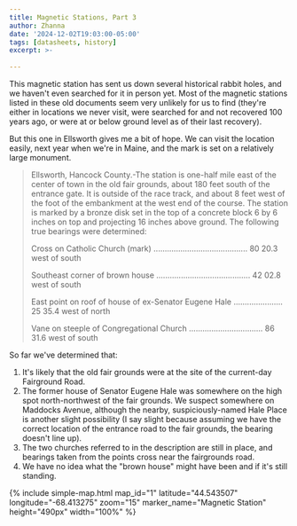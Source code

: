 ```yaml
---
title: Magnetic Stations, Part 3
author: Zhanna
date: '2024-12-02T19:03:00-05:00'
tags: [datasheets, history]
excerpt: >-
  
---
```


This magnetic station has sent us down several historical rabbit holes, and we haven't even searched for it in person yet. Most of the magnetic stations listed in these old documents seem very unlikely for us to find (they're either in locations we never visit, were searched for and not recovered 100 years ago, or were at or below ground level as of their last recovery). 

But this one in Ellsworth gives me a bit of hope. We can visit the location easily, next year when we're in Maine, and the mark is set on a relatively large monument. 

> Ellsworth, Hancock County.-The station is one-half mile east of the center of town in the old fair grounds, about 
180 feet south of the entrance gate. It is outside of the race track, and about 8 feet west of the foot of the embankment 
at the west end of the course. The station is marked by a bronze disk set in the top of a concrete block 6 by 6 inches 
on top and projecting 16 inches above ground. The following true bearings were determined: 
>
> Cross on Catholic Church (mark) .......................................... 80 20.3 west of south 
>
> Southeast corner of brown house .......................................... 42 02.8 west of south
> 
> East point on roof of house of ex-Senator Eugene Hale ...................... 25 35.4 west of north 
>
> Vane on steeple of Congregational Church ................................. 86 31.6 west of south 

So far we've determined that:

1. It's likely that the old fair grounds were at the site of the current-day Fairground Road.
2. The former house of Senator Eugene Hale was somewhere on the high spot north-northwest of the fair grounds. We suspect somewhere on Maddocks Avenue, although the nearby, suspiciously-named Hale Place is another slight possibility (I say slight because assuming we have the correct location of the entrance road to the fair grounds, the bearing doesn't line up).
3. The two churches referred to in the description are still in place, and bearings taken from the points cross near the fairgrounds road.
4. We have no idea what the "brown house" might have been and if it's still standing.

{% include simple-map.html map_id="1" latitude="44.543507" longitude="-68.413275" zoom="15" marker_name="Magnetic Station" height="490px" width="100%" %}

